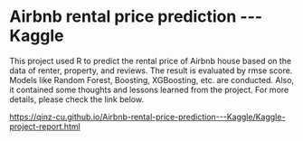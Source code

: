 # Airbnb rental price prediction --- Kaggle
This project used R to predict the rental price of Airbnb house based on the data of renter, property, and reviews. The result is evaluated by rmse score. Models like Random Forest, Boosting, XGBoosting, etc. are conducted. Also, it contained some thoughts and lessons learned from the project. For more details, please check the link below.

https://qinz-cu.github.io/Airbnb-rental-price-prediction---Kaggle/Kaggle-project-report.html
